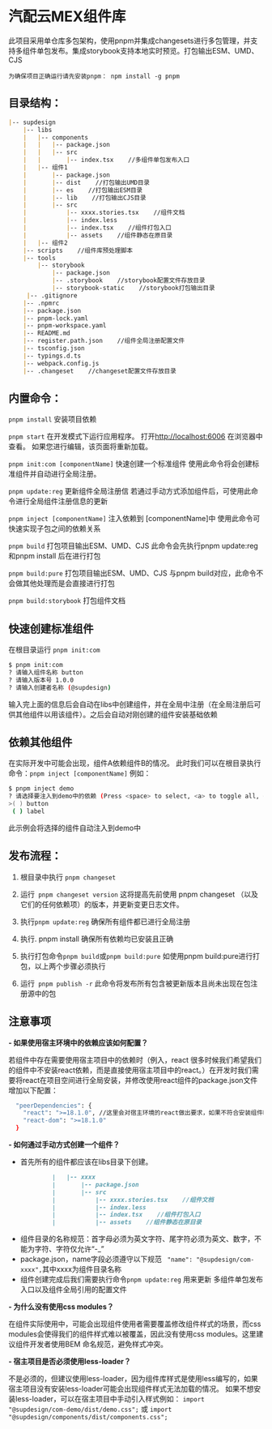 # 汽配云MEX组件库

此项目采用单仓库多包架构，使用pnpm并集成changesets进行多包管理，并支持多组件单包发布。集成storybook支持本地实时预览。打包输出ESM、UMD、CJS

`为确保项目正确运行请先安装pnpm：
npm install -g pnpm`

## 目录结构：
```markdown
|-- supdesign
    |-- libs
    |   |-- components  
    |   |   |-- package.json
    |   |   |-- src
    |   |       |-- index.tsx    //多组件单包发布入口
    |   |-- 组件1
    |       |-- package.json
    |       |-- dist    //打包输出UMD目录
    |       |-- es    //打包输出ESM目录
    |       |-- lib    //打包输出CJS目录
    |       |-- src
    |           |-- xxxx.stories.tsx    //组件文档
    |           |-- index.less
    |           |-- index.tsx    //组件打包入口
    |           |-- assets    //组件静态在原目录
    |   |-- 组件2
    |-- scripts    //组件库预处理脚本
    |-- tools
        |-- storybook
            |-- package.json
            |-- .storybook    //storybook配置文件存放目录
            |-- storybook-static    //storybook打包输出目录
     |-- .gitignore
    |-- .npmrc
    |-- package.json
    |-- pnpm-lock.yaml
    |-- pnpm-workspace.yaml
    |-- README.md
    |-- register.path.json    //组件全局注册配置文件
    |-- tsconfig.json
    |-- typings.d.ts
    |-- webpack.config.js
    |-- .changeset    //changeset配置文件存放目录
```

## 内置命令：

`pnpm install`
安装项目依赖

`pnpm start`
在开发模式下运行应用程序。
打开[http://localhost:6006](http://localhost:6006 "http://localhost:6006") 在浏览器中查看。
如果您进行编辑，该页面将重新加载。

`pnpm init:com [componentName]`
快速创建一个标准组件
使用此命令将会创建标准组件并自动进行全局注册。

`pnpm update:reg`
更新组件全局注册信
若通过手动方式添加组件后，可使用此命令进行全局组件注册信息的更新

`pnpm inject [componentName]`
注入依赖到 [componentName]中
使用此命令可快速实现子包之间的依赖关系

`pnpm build`
打包项目输出ESM、UMD、CJS
此命令会先执行pnpm update:reg和pnpm install 后在进行打包

`pnpm build:pure`
打包项目输出ESM、UMD、CJS
与pnpm build对应，此命令不会做其他处理而是会直接进行打包

`pnpm build:storybook`
打包组件文档

## 快速创建标准组件
在根目录运行
`pnpm init:com`

```bash
$ pnpm init:com
? 请输入组件名称 button
? 请输入版本号 1.0.0
? 请输入创建者名称 (@supdesign)
```
输入完上面的信息后会自动在libs中创建组件，并在全局中注册（在全局注册后可供其他组件以用该组件）。之后会自动对刚创建的组件安装基础依赖

## 依赖其他组件
在实际开发中可能会出现，组件A依赖组件B的情况。
此时我们可以在根目录执行命令：`pnpm inject [componentName]`
例如：
```bash
$ pnpm inject demo
? 请选择要注入到demo中的依赖 (Press <space> to select, <a> to toggle all, <i> to invert selection, and <enter> to proceed)
>( ) button
 ( ) label
```
此示例会将选择的组件自动注入到demo中

## 发布流程：

1. 根目录中执行 `pnpm changeset`

1. 运行` pnpm changeset version` 
这将提高先前使用 pnpm changeset （以及它们的任何依赖项）的版本，并更新变更日志文件。

1. 执行`pnpm update:reg`
确保所有组件都已进行全局注册

1. 执行. pnpm install
确保所有依赖均已安装且正确

1. 执行打包命令`pnpm build`或`pnpm build:pure`
如使用pnpm build:pure进行打包，以上两个步骤必须执行

1. 运行` pnpm publish -r`
此命令将发布所有包含被更新版本且尚未出现在包注册源中的包

## 注意事项
**- 如果使用宿主环境中的依赖应该如何配置？**

若组件中存在需要使用宿主项目中的依赖时（例入，react 很多时候我们希望我们的组件中不安装react依赖，而是直接使用宿主项目中的react。）在开发时我们需要将react在项目空间进行全局安装，并修改使用react组件的package.json文件增加以下配置：
```bash
  "peerDependencies": {
    "react": ">=18.1.0", //这里会对宿主环境的react做出要求，如果不符合安装组件时则会爆出警告
    "react-dom": ">=18.1.0"
  }
```
**- 如何通过手动方式创建一个组件？**

- 首先所有的组件都应该在libs目录下创建。   
```markdown
    		|   |-- xxxx
    		|       |-- package.json
    		|       |-- src
    		|           |-- xxxx.stories.tsx    //组件文档
    		|           |-- index.less
    		|           |-- index.tsx    //组件打包入口
    		|           |-- assets    //组件静态在原目录
```
- 组件目录的名称规范：首字母必须为英文字符、尾字符必须为英文、数字，不能为字符、字符仅允许“-_”
- package.json，name字段必须遵守以下规范     ` "name": "@supdesign/com-xxxx",`其中xxxx为组件目录名称
- 组件创建完成后我们需要执行命令`pnpm update:reg` 用来更新  多组件单包发布入口以及组件全局引用的配置文件

**- 为什么没有使用css modules？**

在组件实际使用中，可能会出现组件使用者需要覆盖修改组件样式的场景，而css modules会使得我们的组件样式难以被覆盖，因此没有使用css modules。这里建议组件开发者使用BEM 命名规范，避免样式冲突。

**- 宿主项目是否必须使用less-loader？**

不是必须的，但建议使用less-loader，因为组件库样式是使用less编写的，如果宿主项目没有安装less-loader可能会出现组件样式无法加载的情况。
如果不想安装less-loader，可以在宿主项目中手动引入样式例如：
`import "@supdesign/com-demo/dist/demo.css";`
或
`import "@supdesign/components/dist/components.css";`